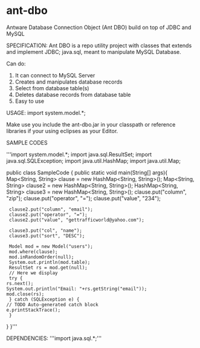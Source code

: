 # ant-dbo
Antware Database Connection Object (Ant DBO) build on top of JDBC and MySQL

SPECIFICATION:
Ant DBO is a repo utility project with classes that extends and implement JDBC; java.sql, meant to manipulate MySQL Database.

Can do:
1. It can connect to MySQL Server
2. Creates and manipulates database records
3. Select from database table(s)
4. Deletes database records from database table
5. Easy to use 

USAGE:
import system.model.*;

Make use you include the ant-dbo.jar in your classpath or reference libraries if your using eclipses as your Editor.

SAMPLE CODES

'''import system.model.*;
import java.sql.ResultSet;
import java.sql.SQLException;
import java.util.HashMap;
import java.util.Map;

public class SampleCode {
   public static void main(String[] args){
     Map<String, String> clause = new HashMap<String, String>();
     Map<String, String> clause2 = new HashMap<String, String>();
     HashMap<String, String> clause3 = new HashMap<String, String>();
     clause.put("column", "zip");
     clause.put("operator", "=");
     clause.put("value", "234");
		
     clause2.put("column", "email");
     clause2.put("operator", "=");
     clause2.put("value", "gettrafficworld@yahoo.com");
		
     clause3.put("col", "name");
     clause3.put("sort", "DESC");
		
     Model mod = new Model("users");
     mod.where(clause);
     mod.inRandomOrder(null);
     System.out.println(mod.table);
     ResultSet rs = mod.get(null);
     // Here we display
     try {
	rs.next();
	System.out.println("Email: "+rs.getString("email"));
	mod.close(rs);
     } catch (SQLException e) {
	// TODO Auto-generated catch block
	e.printStackTrace();
     }
  }
}'''

DEPENDENCIES:
'''import java.sql.*;'''
